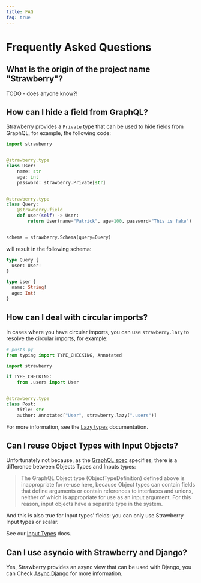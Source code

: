 ```yaml
---
title: FAQ
faq: true
---
```


# Frequently Asked Questions

## What is the origin of the project name "Strawberry"?

TODO - does anyone know?!

## How can I hide a field from GraphQL?

Strawberry provides a `Private` type that can be used to hide fields from
GraphQL, for example, the following code:

```python
import strawberry


@strawberry.type
class User:
    name: str
    age: int
    password: strawberry.Private[str]


@strawberry.type
class Query:
    @strawberry.field
    def user(self) -> User:
        return User(name="Patrick", age=100, password="This is fake")


schema = strawberry.Schema(query=Query)
```

will result in the following schema:

```graphql
type Query {
  user: User!
}

type User {
  name: String!
  age: Int!
}
```

## How can I deal with circular imports?

In cases where you have circular imports, you can use `strawberry.lazy` to
resolve the circular imports, for example:

```python
# posts.py
from typing import TYPE_CHECKING, Annotated

import strawberry

if TYPE_CHECKING:
    from .users import User


@strawberry.type
class Post:
    title: str
    author: Annotated["User", strawberry.lazy(".users")]
```

For more information, see the [Lazy types](./types/lazy.md) documentation.

## Can I reuse Object Types with Input Objects?

Unfortunately not because, as the
[GraphQL spec](https://spec.graphql.org/June2018/#sec-Input-Objects) specifies,
there is a difference between Objects Types and Inputs types:

> The GraphQL Object type (ObjectTypeDefinition) defined above is inappropriate
> for re‐use here, because Object types can contain fields that define arguments
> or contain references to interfaces and unions, neither of which is
> appropriate for use as an input argument. For this reason, input objects have
> a separate type in the system.

And this is also true for Input types' fields: you can only use Strawberry Input
types or scalar.

See our [Input Types](./types/input-types.md) docs.

## Can I use asyncio with Strawberry and Django?

Yes, Strawberry provides an async view that can be used with Django, you can
Check [Async Django](./integrations/django.md#async-django) for more
information.
